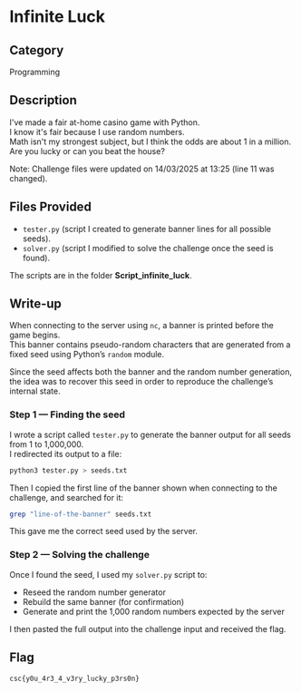 # Infinite Luck

## Category  
Programming

## Description  
I've made a fair at-home casino game with Python.  
I know it's fair because I use random numbers.  
Math isn't my strongest subject, but I think the odds are about 1 in a million.  
Are you lucky or can you beat the house?

Note: Challenge files were updated on 14/03/2025 at 13:25 (line 11 was changed).

## Files Provided  
- `tester.py` (script I created to generate banner lines for all possible seeds).
- `solver.py` (script I modified to solve the challenge once the seed is found).

The scripts are in the folder **Script_infinite_luck**.

## Write-up  

When connecting to the server using `nc`, a banner is printed before the game begins.  
This banner contains pseudo-random characters that are generated from a fixed seed using Python’s `random` module.

Since the seed affects both the banner and the random number generation, the idea was to recover this seed in order to reproduce the challenge’s internal state.

### Step 1 — Finding the seed

I wrote a script called `tester.py` to generate the banner output for all seeds from 1 to 1,000,000.  
I redirected its output to a file:

```bash
python3 tester.py > seeds.txt
```

Then I copied the first line of the banner shown when connecting to the challenge, and searched for it:

```bash
grep "line-of-the-banner" seeds.txt
```

This gave me the correct seed used by the server.

### Step 2 — Solving the challenge

Once I found the seed, I used my `solver.py` script to:
- Reseed the random number generator
- Rebuild the same banner (for confirmation)
- Generate and print the 1,000 random numbers expected by the server

I then pasted the full output into the challenge input and received the flag.

## Flag  
```
csc{y0u_4r3_4_v3ry_lucky_p3rs0n}
```
